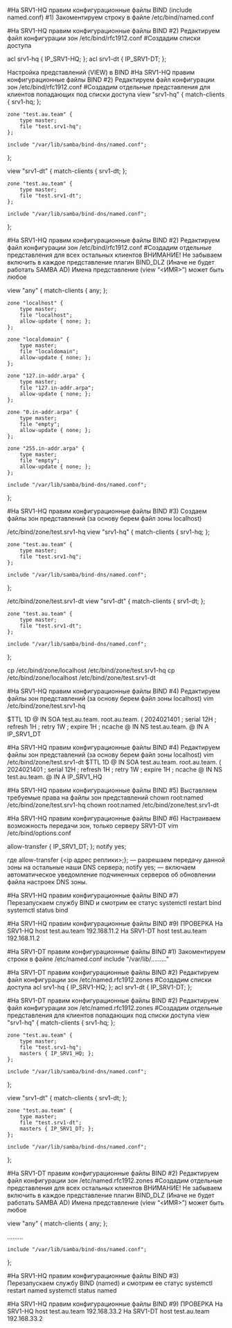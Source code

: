 #На SRV1-HQ правим конфигурационные файлы BIND (include named.conf)
#1) Закоментируем строку в файле /etc/bind/named.conf


#На SRV1-HQ правим конфигурационные файлы BIND
#2) Редактируем файл конфигурации зон /etc/bind/rfc1912.conf
#Создадим списки доступа

acl srv1-hq { IP_SRV1-HQ; };
acl srv1-dt { IP_SRV1-DT; };

Настройка представлений (VIEW) в BIND
#На SRV1-HQ правим конфигурационные файлы BIND
#2) Редактируем файл конфигурации зон /etc/bind/rfc1912.conf
#Создадим отдельные представления для клиентов попадающих под списки доступа
view "srv1-hq" {
    match-clients { srv1-hq; };
    
    zone "test.au.team" {
        type master; 
        file "test.srv1-hq";
    };
    
    include "/var/lib/samba/bind-dns/named.conf";
};
   
view "srv1-dt" {
    match-clients { srv1-dt; };
    
    zone "test.au.team" {
        type master; 
        file "test.srv1-dt";
    };
    
    include "/var/lib/samba/bind-dns/named.conf";
};


#На SRV1-HQ правим конфигурационные файлы BIND
#2) Редактируем файл конфигурации зон /etc/bind/rfc1912.conf
#Создадим отдельные представления для всех остальных клиентов
ВНИМАНИЕ!
Не забываем включить в каждое представление плагин BIND_DLZ
(Иначе не будет работать SAMBA AD)
Имена представление (view “<ИМЯ>”) может быть любое

view "any" {
    match-clients { any; };
    
    zone "localhost" {
        type master;
        file "localhost";
        allow-update { none; };
    };
    
    zone "localdomain" {
        type master;
        file "localdomain";
        allow-update { none; };
    };
    
    zone "127.in-addr.arpa" {
        type master;
        file "127.in-addr.arpa";
        allow-update { none; };
    };
    
    zone "0.in-addr.arpa" {
        type master;
        file "empty";
        allow-update { none; };
    };
    
    zone "255.in-addr.arpa" {
        type master;
        file "empty";
        allow-update { none; };
    };
    
    include "/var/lib/samba/bind-dns/named.conf";
};

#На SRV1-HQ правим конфигурационные файлы BIND
#3) Создаем файлы зон представлений (за основу берем файл зоны localhost)

/etc/bind/zone/test.srv1-hq
view "srv1-hq" {
    match-clients { srv1-hq; };
    
    zone "test.au.team" {
        type master; 
        file "test.srv1-hq";
    };
    
    include "/var/lib/samba/bind-dns/named.conf";
};
  
/etc/bind/zone/test.srv1-dt
view "srv1-dt" {
    match-clients { srv1-dt; };
    
    zone "test.au.team" {
        type master; 
        file "test.srv1-dt";
    };
    
    include "/var/lib/samba/bind-dns/named.conf";
};

cp /etc/bind/zone/localhost /etc/bind/zone/test.srv1-hq
cp /etc/bind/zone/localhost /etc/bind/zone/test.srv1-dt


#На SRV1-HQ правим конфигурационные файлы BIND
#4) Редактируем файлы зон представлений (за основу берем файл зоны localhost)
vim /etc/bind/zone/test.srv1-hq

$TTL    1D
@       IN      SOA     test.au.team. root.au.team. (
                                2024021401          ; serial
                                12H                 ; refresh
                                1H                  ; retry
                                1W                  ; expire
                                1H                  ; ncache
@       IN      NS      test.au.team.
@       IN      A       IP_SRV1_DT

#На SRV1-HQ правим конфигурационные файлы BIND
#4) Редактируем файлы зон представлений (за основу берем файл зоны localhost)
vim /etc/bind/zone/test.srv1-dt
$TTL    1D
@       IN      SOA     test.au.team. root.au.team. (
                                2024021401          ; serial
                                12H                 ; refresh
                                1H                  ; retry
                                1W                  ; expire
                                1H                  ; ncache
@       IN      NS      test.au.team.
@       IN      A       IP_SRV1_HQ

#На SRV1-HQ правим конфигурационные файлы BIND
#5) Выставляем требуемые права на файлы зон представлений
chown root:named /etc/bind/zone/test.srv1-hq
chown root:named /etc/bind/zone/test.srv1-dt


#На SRV1-HQ правим конфигурационные файлы BIND
#6) Настраиваем возможность передачи зон, только серверу
SRV1-DT
vim /etc/bind/options.conf

allow-transfer { IP_SRV1_DT; };
notify yes;

где
allow-transfer {<ip адрес реплики>;}; — разрешаем
передачу данной зоны на остальные наши DNS сервера;
notify yes; — включаем автоматическое уведомление
подчиненных серверов об обновлении файла настроек
DNS зоны.


#На SRV1-HQ правим конфигурационные файлы BIND
#7) Перезапускаем службу BIND и смотрим ее статус
systemctl restart bind
systemctl status bind

#На SRV1-HQ правим конфигурационные файлы BIND
#9) ПРОВЕРКА
На SRV1-HQ
host test.au.team 192.168.11.2
На SRV1-DT
host test.au.team 192.168.11.2



#На SRV1-DT правим конфигурационные файлы BIND
#1) Закоментируем строки в файле /etc/named.conf
include "/var/lib/........."

#На SRV1-DT правим конфигурационные файлы BIND
#2) Редактируем файл конфигурации зон /etc/named.rfc1912.zones
#Создадим списки доступа
acl srv1-hq { IP_SRV1-HQ; };
acl srv1-dt { IP_SRV1-DT; };

#На SRV1-DT правим конфигурационные файлы BIND
#2) Редактируем файл конфигурации зон /etc/named.rfc1912.zones
#Создадим отдельные представления для клиентов попадающих под списки доступа
view "srv1-hq" {
    match-clients { srv1-hq; };
    
    zone "test.au.team" {
        type master; 
        file "test.srv1-hq";
        masters { IP_SRV1_HQ; };
    };
    
    include "/var/lib/samba/bind-dns/named.conf";
};
   
view "srv1-dt" {
    match-clients { srv1-dt; };
    
    zone "test.au.team" {
        type master; 
        file "test.srv1-dt";
        masters { IP_SRV1_DT; };
    };
    
    include "/var/lib/samba/bind-dns/named.conf";
};


#На SRV1-DT правим конфигурационные файлы BIND
#2) Редактируем файл конфигурации зон /etc/named.rfc1912.zones
#Создадим отдельные представления для всех остальных клиентов
ВНИМАНИЕ!
Не забываем включить в каждое представление плагин BIND_DLZ
(Иначе не будет работать SAMBA AD)
Имена представление (view “<ИМЯ>”) может быть любое

view "any" {
    match-clients { any; };
    
.........

    include "/var/lib/samba/bind-dns/named.conf";
};

#На SRV1-HQ правим конфигурационные файлы BIND
#3) Перезапускаем службу BIND (named) и смотрим ее статус
systemctl restart named
systemctl status named


#На SRV1-HQ правим конфигурационные файлы BIND
#9) ПРОВЕРКА
На SRV1-HQ
host test.au.team 192.168.33.2
На SRV1-DT
host test.au.team 192.168.33.2
